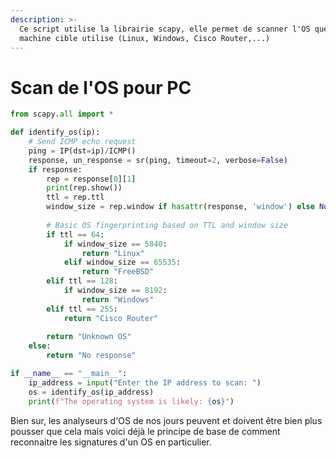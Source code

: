 ```yaml
---
description: >-
  Ce script utilise la librairie scapy, elle permet de scanner l'OS que la
  machine cible utilise (Linux, Windows, Cisco Router,...)
---
```


# Scan de l'OS pour PC

```python
from scapy.all import *

def identify_os(ip):
    # Send ICMP echo request
    ping = IP(dst=ip)/ICMP()
    response, un_response = sr(ping, timeout=2, verbose=False)
    if response:
        rep = response[0][1]
        print(rep.show())
        ttl = rep.ttl
        window_size = rep.window if hasattr(response, 'window') else None
        
        # Basic OS fingerprinting based on TTL and window size
        if ttl == 64:
            if window_size == 5840:
                return "Linux"
            elif window_size == 65535:
                return "FreeBSD"
        elif ttl == 128:
            if window_size == 8192:
                return "Windows"
        elif ttl == 255:
            return "Cisco Router"
        
        return "Unknown OS"
    else:
        return "No response"

if __name__ == "__main__":
    ip_address = input("Enter the IP address to scan: ")
    os = identify_os(ip_address)
    print(f"The operating system is likely: {os}")
```

Bien sur, les analyseurs d'OS de nos jours peuvent et doivent être bien plus pousser que cela mais voici déjà le principe de base de comment reconnaitre les signatures d'un OS en particulier.
